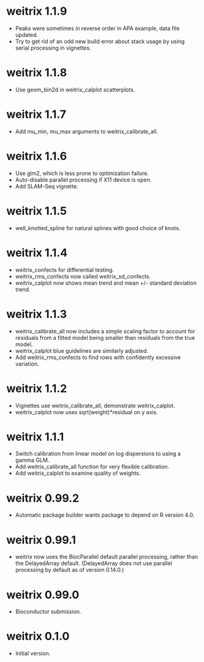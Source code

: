 
# weitrix 1.1.9

* Peaks were sometimes in reverse order in APA example, data file updated.
* Try to get rid of an odd new build error about stack usage by using serial 
  processing in vignettes.


# weitrix 1.1.8

* Use geom_bin2d in weitrix_calplot scatterplots.


# weitrix 1.1.7

* Add mu_min, mu_max arguments to weitrix_calibrate_all.


# weitrix 1.1.6

* Use glm2, which is less prone to optimization failure.
* Auto-disable parallel processing if X11 device is open.
* Add SLAM-Seq vignette.


# weitrix 1.1.5

* well_knotted_spline for natural splines with good choice of knots.


# weitrix 1.1.4

* weitrix_confects for differential testing.
* weitrix_rms_confects now called weitrix_sd_confects.
* weitrix_calplot now shows mean trend and mean +/- standard deviation trend.


# weitrix 1.1.3

* weitrix_calibrate_all now includes a simple scaling factor to account for
  residuals from a fitted model being smaller than residuals from the true 
  model.
* weitrix_calplot blue guidelines are similarly adjusted.
* Add weitrix_rms_confects to find rows with confidently excessive variation.


# weitrix 1.1.2

* Vignettes use weitrix_calibrate_all, demonstrate weitrix_calplot.
* weitrix_calplot now uses sqrt(weight)*residual on y axis.


# weitrix 1.1.1

* Switch calibration from linear model on log dispersions to using a gamma GLM.
* Add weitrix_calibrate_all function for very flexible calibration.
* Add weitrix_calplot to examine quality of weights.


# weitrix 0.99.2

* Automatic package builder wants package to depend on R version 4.0.


# weitrix 0.99.1

* weitrix now uses the BiocParallel default parallel processing, rather than
  the DelayedArray default. (DelayedArray does not use parallel processing
  by default as of version 0.14.0.)


# weitrix 0.99.0

* Bioconductor submission.


# weitrix 0.1.0

* Initial version.
